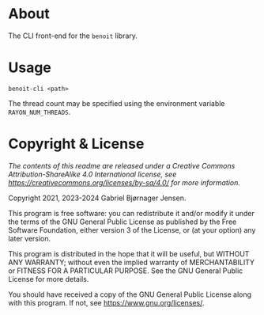 # About

The CLI front-end for the `benoit` library.

# Usage

```
benoit-cli <path>
```

The thread count may be specified using the environment variable `RAYON_NUM_THREADS`.

# Copyright & License

*The contents of this readme are released under a Creative Commons Attribution-ShareAlike 4.0 International license, see <https://creativecommons.org/licenses/by-sa/4.0/> for more information.*

Copyright 2021, 2023-2024 Gabriel Bjørnager Jensen.

This program is free software: you can redistribute it and/or modify it under the terms of the GNU General Public License as published by the Free Software Foundation, either version 3 of the License, or (at your option) any later version.

This program is distributed in the hope that it will be useful, but WITHOUT ANY WARRANTY; without even the implied warranty of MERCHANTABILITY or FITNESS FOR A PARTICULAR PURPOSE. See the GNU General Public License for more details.

You should have received a copy of the GNU General Public License along with this program. If not, see <https://www.gnu.org/licenses/>.
